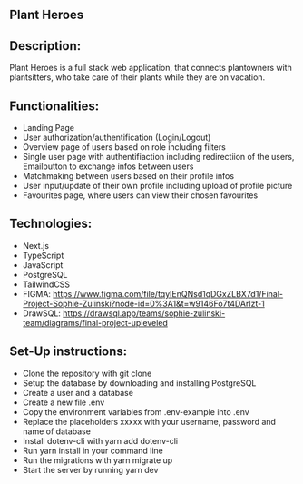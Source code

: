 ## Plant Heroes

## Description:

Plant Heroes is a full stack web application, that connects plantowners with plantsitters, who take care of their plants while they are on vacation.

## Functionalities:

- Landing Page
- User authorization/authentification (Login/Logout)
- Overview page of users based on role including filters
- Single user page with authentifiaction including redirectiion of the users, Emailbutton to exchange infos between users
- Matchmaking between users based on their profile infos
- User input/update of their own profile including upload of profile picture
- Favourites page, where users can view their chosen favourites

## Technologies:

- Next.js
- TypeScript
- JavaScript
- PostgreSQL
- TailwindCSS
- FIGMA: https://www.figma.com/file/tqyIEnQNsd1qDGxZLBX7d1/Final-Project-Sophie-Zulinski?node-id=0%3A1&t=w9146Fo7t4DArlzt-1
- DrawSQL: https://drawsql.app/teams/sophie-zulinski-team/diagrams/final-project-upleveled

## Set-Up instructions:

- Clone the repository with git clone <repo>
- Setup the database by downloading and installing PostgreSQL
- Create a user and a database
- Create a new file .env
- Copy the environment variables from .env-example into .env
- Replace the placeholders xxxxx with your username, password and name of database
- Install dotenv-cli with yarn add dotenv-cli
- Run yarn install in your command line
- Run the migrations with yarn migrate up
- Start the server by running yarn dev
